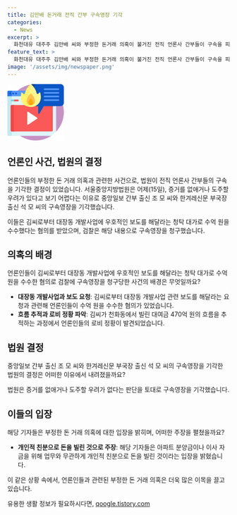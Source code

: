 ```yaml
---
title: 김만배 돈거래 전직 간부 구속영장 기각
categories:
  - News
excerpt: >
  화천대유 대주주 김만배 씨와 부정한 돈거래 의혹이 불거진 전직 언론사 간부들이 구속을 피했습니다. 중앙지법은 증거 부족으로 조 모 씨와 석 모 씨의 구속영장을 기각했는데, 검찰은 이들이 대장동 개발사업 보도 대가로 수억 원을 수수했다고 주장했습니다. 해당 기자들은 무관한 돈 빌린 것으로 주장하고 있습니다.
feature_text: >
  화천대유 대주주 김만배 씨와 부정한 돈거래 의혹이 불거진 전직 언론사 간부들이 구속을 피했습니다. 중앙지법은 증거 부족으로 조 모 씨와 석 모 씨의 구속영장을 기각했는데, 검찰은 이들이 대장동 개발사업 보도 대가로 수억 원을 수수했다고 주장했습니다. 해당 기자들은 무관한 돈 빌린 것으로 주장하고 있습니다.
image: '/assets/img/newspaper.png'
---
```


<p><img src="/assets/img/news.png" alt="rentncar 속보" /></p>

<h2>언론인 사건, 법원의 결정</h2>

<p>언론인들의 부정한 돈 거래 의혹과 관련한 사건으로, 법원이 전직 언론사 간부들의 구속을 기각한 결정이 있었습니다. 서울중앙지방법원은 어제(15일), 증거를 없애거나 도주할 우려가 있다고 보기 어렵다는 이유로 중앙일보 간부 출신 조 모 씨와 한겨레신문 부국장 출신 석 모 씨의 구속영장을 기각했습니다.</p>

<p data-ke-size="size16">이들은 김씨로부터 대장동 개발사업에 우호적인 보도를 해달라는 청탁 대가로 수억 원을 수수했다는 혐의를 받았으며, 검찰은 해당 내용으로 구속영장을 청구했습니다.</p>

<h2 data-ke-size="size26">의혹의 배경</h2>

<p>언론인들이 김씨로부터 대장동 개발사업에 우호적인 보도를 해달라는 청탁 대가로 수억 원을 수수한 혐의로 검찰에 구속영장을 청구당한 사건의 배경은 무엇일까요?</p>

<ul>
  <li><b>대장동 개발사업과 보도 요청</b>: 김씨로부터 대장동 개발사업 관련 보도를 해달라는 요청과 관련해 언론인들이 수억 원을 수수한 혐의가 있었습니다.</li>
  <li><b>흐름 추적과 로비 정황 파악</b>: 김씨가 천화동에서 빌린 대여금 470억 원의 흐름을 추적하는 과정에서 언론인들의 로비 정황이 발견되었습니다.</li>
</ul>

<h2 data-ke-size="size26">법원 결정</h2>

<p>중앙일보 간부 출신 조 모 씨와 한겨레신문 부국장 출신 석 모 씨의 구속영장을 기각한 법원의 결정은 어떠한 이유에서 내려졌을까요?</p>

<p data-ke-size="size16">법원은 증거를 없애거나 도주할 우려가 없다는 판단을 토대로 구속영장을 기각했습니다.</p>

<h2 data-ke-size="size26">이들의 입장</h2>

<p>해당 기자들은 부정한 돈 거래 의혹에 대한 입장을 밝히며, 어떠한 주장을 펼쳤을까요?</p>

<ul>
  <li><b>개인적 친분으로 돈을 빌린 것으로 주장</b>: 해당 기자들은 아파트 분양금이나 이사 자금을 위해 업무와 무관하게 개인적 친분으로 돈을 빌린 것이라는 입장을 밝혔습니다.</li>
</ul>

<p>이 같은 상황 속에서, 언론인들과 관련된 부정한 돈 거래 의혹은 더욱 많은 이목을 끌고 있습니다.</p>
유용한 생활 정보가 필요하시다면, <a href="https://qoogle.tistory.com" rel="dofollow">qoogle.tistory.com</a>


